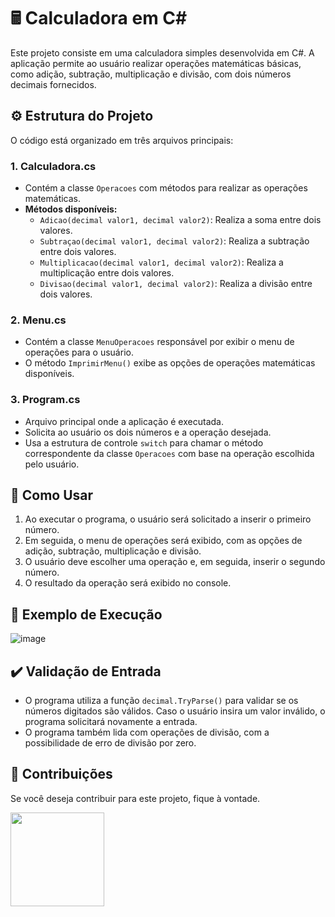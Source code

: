 # 🖩 Calculadora em C#

Este projeto consiste em uma calculadora simples desenvolvida em C#. A aplicação permite ao usuário realizar operações matemáticas básicas, como adição, subtração, multiplicação e divisão, com dois números decimais fornecidos.

## ⚙️ Estrutura do Projeto

O código está organizado em três arquivos principais:

### 1. **Calculadora.cs**
   - Contém a classe `Operacoes` com métodos para realizar as operações matemáticas.
   - **Métodos disponíveis:**
     - `Adicao(decimal valor1, decimal valor2)`: Realiza a soma entre dois valores.
     - `Subtraçao(decimal valor1, decimal valor2)`: Realiza a subtração entre dois valores.
     - `Multiplicacao(decimal valor1, decimal valor2)`: Realiza a multiplicação entre dois valores.
     - `Divisao(decimal valor1, decimal valor2)`: Realiza a divisão entre dois valores.

### 2. **Menu.cs**
   - Contém a classe `MenuOperacoes` responsável por exibir o menu de operações para o usuário.
   - O método `ImprimirMenu()` exibe as opções de operações matemáticas disponíveis.

### 3. **Program.cs**
   - Arquivo principal onde a aplicação é executada.
   - Solicita ao usuário os dois números e a operação desejada.
   - Usa a estrutura de controle `switch` para chamar o método correspondente da classe `Operacoes` com base na operação escolhida pelo usuário.

## 📌 Como Usar

1. Ao executar o programa, o usuário será solicitado a inserir o primeiro número.
2. Em seguida, o menu de operações será exibido, com as opções de adição, subtração, multiplicação e divisão.
3. O usuário deve escolher uma operação e, em seguida, inserir o segundo número.
4. O resultado da operação será exibido no console.

## 📌 Exemplo de Execução

![image](https://github.com/user-attachments/assets/c77c1a89-12c8-4f47-b25b-7771fd9e78ab)


## ✔️ Validação de Entrada

- O programa utiliza a função `decimal.TryParse()` para validar se os números digitados são válidos. Caso o usuário insira um valor inválido, o programa solicitará novamente a entrada.
- O programa também lida com operações de divisão, com a possibilidade de erro de divisão por zero.

## 📌 Contribuições

Se você deseja contribuir para este projeto, fique à vontade.

<img src="https://github.com/user-attachments/assets/6046bd8f-8ec5-4318-ac01-55cd5ebb27e7" width="150" height="150">

